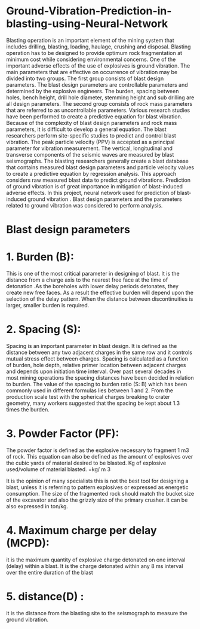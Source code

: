 # Ground-Vibration-Prediction-in-blasting-using-Neural-Network

Blasting operation is an important element of the mining system that includes drilling, blasting, loading, haulage, crushing and disposal. Blasting operation has to be designed to provide optimum rock fragmentation at minimum cost while considering environmental concerns. One of the important adverse effects of the use of explosives is ground vibration. The main parameters that are effective on occurrence of vibration may be divided into two groups. The first group consists of blast design parameters. The blast design parameters are controllable parameters and determined by the explosive engineers. The burden, spacing between holes, bench height, drill hole diameter, stemming height and sub drilling are all design parameters. The second group consists of rock mass parameters that are referred to as uncontrollable parameters. Various research studies have been performed to create a predictive equation for blast vibration. Because of the complexity of blast design parameters and rock mass parameters, it is difficult to develop a general equation. The blast researchers perform site-specific studies to predict and control blast vibration. The peak particle velocity (PPV) is accepted as a principal parameter for vibration measurement. The vertical, longitudinal and transverse components of the seismic waves are measured by blast seismographs. The blasting researchers generally create a blast database that contains measured blast design parameters and particle velocity values to create a predictive equation by regression analysis. This approach considers raw measured blast data to predict ground vibrations.
Prediction of ground vibration is of great importance in mitigation of blast-induced adverse effects. In this project, neural network used  for prediction of blast-induced ground vibration . Blast design parameters and the parameters related to ground vibration was considered to perform analysis. 

# Blast design parameters
# 1. Burden (B):
This is one of the most critical parameter in designing of blast. It is the distance from a charge axis to the nearest free face at the time of detonation .As the boreholes with lower delay periods detonates, they create new free faces. As a result the effective burden will depend upon the selection of the delay pattern. When the distance between discontinuities is larger, smaller burden is required.

# 2. Spacing (S):
Spacing is an important parameter in blast design. It is defined as the distance between any two adjacent charges in the same row and it controls mutual stress effect between charges. Spacing is calculated as a function of burden, hole depth, relative primer location between adjacent charges and depends upon initiation time interval. Over past several decades in most mining operations the spacing distances have been decided in relation to burden. The value  of the spacing to burden ratio (S: B) which has been commonly used in different formulas lies between 1 and 2. From the production scale test with the spherical charges breaking to crater geometry, many workers suggested that the spacing be kept about 1.3 times the burden.
 
# 3. Powder Factor (PF):
The powder factor is defined as the explosive necessary to fragment 1 m3 of rock. This equation can also be defined as the amount of explosives over the cubic yards of material desired to be blasted.
                                             Kg of explosive used/volume of material blasted. =kg/ m 3
                                             
It is the opinion of many specialists this is not the best tool for designing a blast, unless it is referring to pattern explosives or expressed as energetic consumption. The size of the fragmented rock should match the bucket size of the excavator and also the grizzly size of the primary crusher. it can be also expressed in ton/kg.

# 4. Maximum charge per delay (MCPD): 
it is the maximum quantity of explosive charge detonated on one interval (delay) within a blast. It is the charge detonated within any 8 ms interval over the entire duration of the blast

# 5. distance(D) :
it is the distance from the blasting site to the seismograph to measure the ground vibration.

